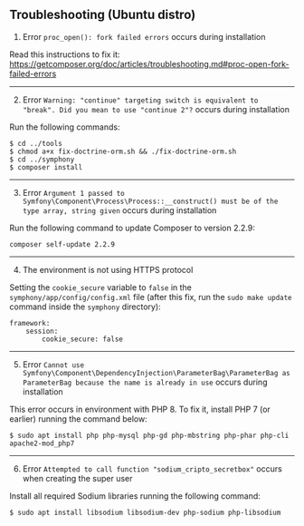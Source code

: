 Troubleshooting (Ubuntu distro)
-------------------------------

1. Error `proc_open(): fork failed errors` occurs during installation

Read this instructions to fix it: https://getcomposer.org/doc/articles/troubleshooting.md#proc-open-fork-failed-errors

---

2. Error `Warning: "continue" targeting switch is equivalent to "break". Did you mean to use "continue 2"?` occurs during installation

Run the following commands:

```
$ cd ../tools
$ chmod a+x fix-doctrine-orm.sh && ./fix-doctrine-orm.sh
$ cd ../symphony
$ composer install
```

---

3. Error `Argument 1 passed to Symfony\Component\Process\Process::__construct() must be of the type array, string given` occurs during installation

Run the following command to update Composer to version 2.2.9:

    composer self-update 2.2.9

---

4. The environment is not using HTTPS protocol

Setting the `cookie_secure` variable to `false` in the `symphony/app/config/config.xml` file (after this fix, run the `sudo make update` command inside the `symphony` directory):

```
framework:
    session:
        cookie_secure: false
```

---

5. Error `Cannot use Symfony\Component\DependencyInjection\ParameterBag\ParameterBag as ParameterBag because the name is already in use` occurs during installation

This error occurs in environment with PHP 8. To fix it, install PHP 7 (or earlier) running the command below:

    $ sudo apt install php php-mysql php-gd php-mbstring php-phar php-cli apache2-mod_php7

---

6. Error `Attempted to call function "sodium_cripto_secretbox"` occurs when creating the super user

Install all required Sodium libraries running the following command:

    $ sudo apt install libsodium libsodium-dev php-sodium php-libsodium